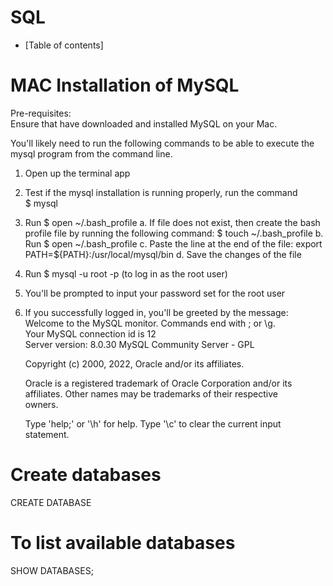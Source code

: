 # SQL

- [Table of contents]

# MAC Installation of MySQL
Pre-requisites:\
Ensure that have downloaded and installed MySQL on your Mac.

You'll likely need to run the following commands to be able to execute the mysql program from the command line.
1. Open up the terminal app
2. Test if the mysql installation is running properly, run the command\
   $ mysql
3. Run $ open ~/.bash_profile
   a. If file does not exist, then create the bash profile file by running the following command: $ touch ~/.bash_profile
   b. Run $ open ~/.bash_profile
   c. Paste the line at the end of the file: export PATH=${PATH}:/usr/local/mysql/bin
   d. Save the changes of the file
4. Run $ mysql -u root -p (to log in as the root user)
5. You'll be prompted to input your password set for the root user
6. If you successfully logged in, you'll be greeted by the message:\
   Welcome to the MySQL monitor.  Commands end with ; or \g.\
   Your MySQL connection id is 12\
   Server version: 8.0.30 MySQL Community Server - GPL

   Copyright (c) 2000, 2022, Oracle and/or its affiliates.

   Oracle is a registered trademark of Oracle Corporation and/or its\
   affiliates. Other names may be trademarks of their respective\
   owners.

   Type 'help;' or '\h' for help. Type '\c' to clear the current input statement.

# Create databases
CREATE DATABASE <database name>

# To list available databases
SHOW DATABASES;

